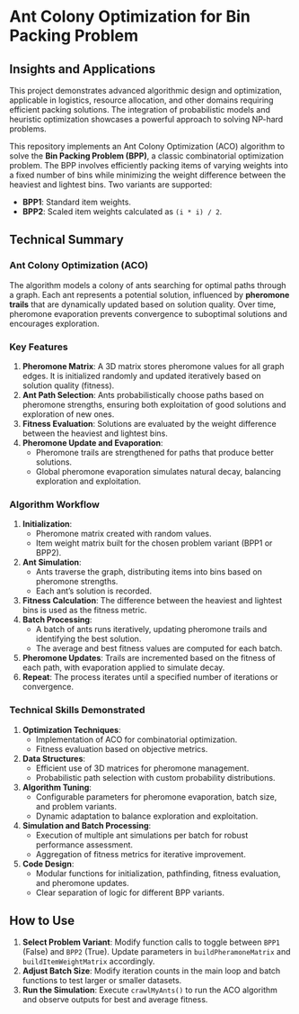 # Ant Colony Optimization for Bin Packing Problem

## Insights and Applications
This project demonstrates advanced algorithmic design and optimization, applicable in logistics, resource allocation, and other domains requiring efficient packing solutions. The integration of probabilistic models and heuristic optimization showcases a powerful approach to solving NP-hard problems.

This repository implements an Ant Colony Optimization (ACO) algorithm to solve the **Bin Packing Problem (BPP)**, a classic combinatorial optimization problem. The BPP involves efficiently packing items of varying weights into a fixed number of bins while minimizing the weight difference between the heaviest and lightest bins. Two variants are supported: 
- **BPP1**: Standard item weights.  
- **BPP2**: Scaled item weights calculated as `(i * i) / 2`.

## Technical Summary

### Ant Colony Optimization (ACO)
The algorithm models a colony of ants searching for optimal paths through a graph. Each ant represents a potential solution, influenced by **pheromone trails** that are dynamically updated based on solution quality. Over time, pheromone evaporation prevents convergence to suboptimal solutions and encourages exploration.

### Key Features
1. **Pheromone Matrix**: A 3D matrix stores pheromone values for all graph edges. It is initialized randomly and updated iteratively based on solution quality (fitness).
2. **Ant Path Selection**: Ants probabilistically choose paths based on pheromone strengths, ensuring both exploitation of good solutions and exploration of new ones.
3. **Fitness Evaluation**: Solutions are evaluated by the weight difference between the heaviest and lightest bins.
4. **Pheromone Update and Evaporation**:
   - Pheromone trails are strengthened for paths that produce better solutions.
   - Global pheromone evaporation simulates natural decay, balancing exploration and exploitation.

### Algorithm Workflow
1. **Initialization**: 
   - Pheromone matrix created with random values.
   - Item weight matrix built for the chosen problem variant (BPP1 or BPP2).
2. **Ant Simulation**:
   - Ants traverse the graph, distributing items into bins based on pheromone strengths.
   - Each ant’s solution is recorded.
3. **Fitness Calculation**: The difference between the heaviest and lightest bins is used as the fitness metric.
4. **Batch Processing**:
   - A batch of ants runs iteratively, updating pheromone trails and identifying the best solution.
   - The average and best fitness values are computed for each batch.
5. **Pheromone Updates**: Trails are incremented based on the fitness of each path, with evaporation applied to simulate decay.
6. **Repeat**: The process iterates until a specified number of iterations or convergence.

### Technical Skills Demonstrated
1. **Optimization Techniques**:
   - Implementation of ACO for combinatorial optimization.
   - Fitness evaluation based on objective metrics.
2. **Data Structures**:
   - Efficient use of 3D matrices for pheromone management.
   - Probabilistic path selection with custom probability distributions.
3. **Algorithm Tuning**:
   - Configurable parameters for pheromone evaporation, batch size, and problem variants.
   - Dynamic adaptation to balance exploration and exploitation.
4. **Simulation and Batch Processing**:
   - Execution of multiple ant simulations per batch for robust performance assessment.
   - Aggregation of fitness metrics for iterative improvement.
5. **Code Design**:
   - Modular functions for initialization, pathfinding, fitness evaluation, and pheromone updates.
   - Clear separation of logic for different BPP variants.

## How to Use
1. **Select Problem Variant**: Modify function calls to toggle between `BPP1` (False) and `BPP2` (True). Update parameters in `buildPheramoneMatrix` and `buildItemWeightMatrix` accordingly.
2. **Adjust Batch Size**: Modify iteration counts in the main loop and batch functions to test larger or smaller datasets.
3. **Run the Simulation**: Execute `crawlMyAnts()` to run the ACO algorithm and observe outputs for best and average fitness.
